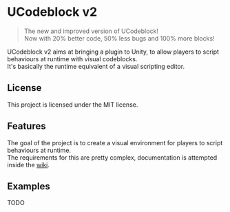 # UCodeblock v2

> The new and improved version of UCodeblock!  
Now with 20% better code, 50% less bugs and 100% more blocks!

UCodeblock v2 aims at bringing a plugin to Unity, to allow players to script behaviours at runtime with visual codeblocks.  
It's basically the runtime equivalent of a visual scripting editor.

## License

This project is licensed under the MIT license.

## Features

The goal of the project is to create a visual environment for players to script behaviours at runtime.  
The requirements for this are pretty complex, documentation is attempted inside the [wiki](https://github.com/YilianSource/ucodeblock-v2/wiki).

## Examples

TODO